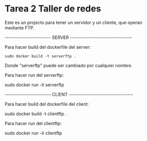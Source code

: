 # Tarea 2 Taller de redes

Este es un projecto para tener un servidor y un cliente, que operan mediante FTP.

----------------------- SERVER -------------------------------

Para hacer build del dockerfile del server:

`sudo docker build -t serverftp .`

Donde "serverftp" puede ser cambiado por cualquier nombre.

Para hacer run del serverftp:

sudo docker run -it serverftp

----------------------- CLIENT --------------------------------

Para hacer build del dockerfile del client:

sudo docker build -t clientftp .

Para hacer run del clientftp:

sudo docker run -it clientftp

